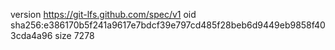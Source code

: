 version https://git-lfs.github.com/spec/v1
oid sha256:e386170b5f241a9617e7bdcf39e797cd485f28beb6d9449eb9858f403cda4a96
size 7278
